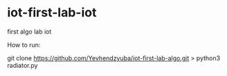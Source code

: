 # iot-first-lab-iot
first algo lab iot

How to run: 

git clone https://github.com/Yevhendzyuba/iot-first-lab-algo.git > python3 radiator.py
